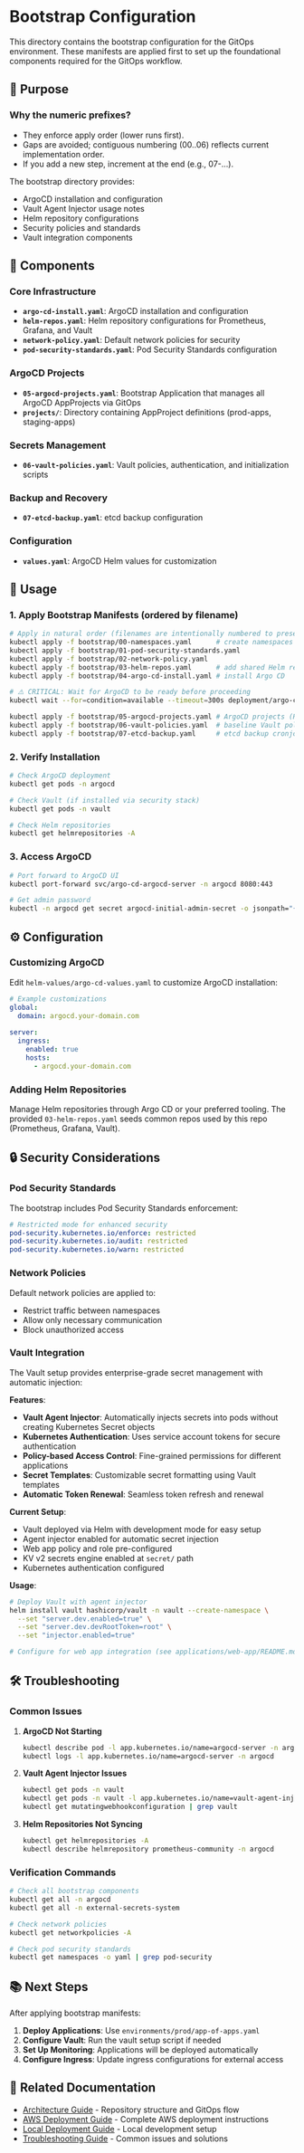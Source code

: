 <!-- Docs Update: 2025-10-05 — Confirm apply order and replace Flux CRD example with generic repo note. -->
# Bootstrap Configuration

This directory contains the bootstrap configuration for the GitOps environment. These manifests are applied first to set up the foundational components required for the GitOps workflow.

## 🎯 Purpose

### Why the numeric prefixes?
- They enforce apply order (lower runs first).
- Gaps are avoided; contiguous numbering (00..06) reflects current implementation order.
- If you add a new step, increment at the end (e.g., 07-...).

The bootstrap directory provides:
- ArgoCD installation and configuration
- Vault Agent Injector usage notes
- Helm repository configurations
- Security policies and standards
- Vault integration components

## 📁 Components

### Core Infrastructure
- **`argo-cd-install.yaml`**: ArgoCD installation and configuration
- **`helm-repos.yaml`**: Helm repository configurations for Prometheus, Grafana, and Vault
- **`network-policy.yaml`**: Default network policies for security
- **`pod-security-standards.yaml`**: Pod Security Standards configuration

### ArgoCD Projects
- **`05-argocd-projects.yaml`**: Bootstrap Application that manages all ArgoCD AppProjects via GitOps
- **`projects/`**: Directory containing AppProject definitions (prod-apps, staging-apps)

### Secrets Management
- **`06-vault-policies.yaml`**: Vault policies, authentication, and initialization scripts

### Backup and Recovery
- **`07-etcd-backup.yaml`**: etcd backup configuration

### Configuration
- **`values.yaml`**: ArgoCD Helm values for customization

## 🚀 Usage

### 1. Apply Bootstrap Manifests (ordered by filename)

```bash
# Apply in natural order (filenames are intentionally numbered to preserve order)
kubectl apply -f bootstrap/00-namespaces.yaml      # create namespaces first
kubectl apply -f bootstrap/01-pod-security-standards.yaml
kubectl apply -f bootstrap/02-network-policy.yaml
kubectl apply -f bootstrap/03-helm-repos.yaml      # add shared Helm repos
kubectl apply -f bootstrap/04-argo-cd-install.yaml # install Argo CD

# ⚠️ CRITICAL: Wait for ArgoCD to be ready before proceeding
kubectl wait --for=condition=available --timeout=300s deployment/argo-cd-argocd-server -n argocd

kubectl apply -f bootstrap/05-argocd-projects.yaml # ArgoCD projects (REQUIRED before app-of-apps)
kubectl apply -f bootstrap/06-vault-policies.yaml  # baseline Vault policies
kubectl apply -f bootstrap/07-etcd-backup.yaml     # etcd backup cronjob
```

### 2. Verify Installation

```bash
# Check ArgoCD deployment
kubectl get pods -n argocd

# Check Vault (if installed via security stack)
kubectl get pods -n vault

# Check Helm repositories
kubectl get helmrepositories -A
```

### 3. Access ArgoCD

```bash
# Port forward to ArgoCD UI
kubectl port-forward svc/argo-cd-argocd-server -n argocd 8080:443

# Get admin password
kubectl -n argocd get secret argocd-initial-admin-secret -o jsonpath="{.data.password}" | base64 -d
```

## ⚙️ Configuration

### Customizing ArgoCD

Edit `helm-values/argo-cd-values.yaml` to customize ArgoCD installation:
```yaml
# Example customizations
global:
  domain: argocd.your-domain.com
  
server:
  ingress:
    enabled: true
    hosts:
      - argocd.your-domain.com
```

### Adding Helm Repositories

Manage Helm repositories through Argo CD or your preferred tooling. The provided `03-helm-repos.yaml` seeds common repos used by this repo (Prometheus, Grafana, Vault).

## 🔒 Security Considerations

### Pod Security Standards

The bootstrap includes Pod Security Standards enforcement:

```yaml
# Restricted mode for enhanced security
pod-security.kubernetes.io/enforce: restricted
pod-security.kubernetes.io/audit: restricted
pod-security.kubernetes.io/warn: restricted
```

### Network Policies

Default network policies are applied to:
- Restrict traffic between namespaces
- Allow only necessary communication
- Block unauthorized access

### Vault Integration

The Vault setup provides enterprise-grade secret management with automatic injection:

**Features**:
- **Vault Agent Injector**: Automatically injects secrets into pods without creating Kubernetes Secret objects
- **Kubernetes Authentication**: Uses service account tokens for secure authentication
- **Policy-based Access Control**: Fine-grained permissions for different applications
- **Secret Templates**: Customizable secret formatting using Vault templates
- **Automatic Token Renewal**: Seamless token refresh and renewal

**Current Setup**:
- Vault deployed via Helm with development mode for easy setup
- Agent injector enabled for automatic secret injection
- Web app policy and role pre-configured
- KV v2 secrets engine enabled at `secret/` path
- Kubernetes authentication configured

**Usage**:
```bash
# Deploy Vault with agent injector
helm install vault hashicorp/vault -n vault --create-namespace \
  --set "server.dev.enabled=true" \
  --set "server.dev.devRootToken=root" \
  --set "injector.enabled=true"

# Configure for web app integration (see applications/web-app/README.md)
```

## 🛠️ Troubleshooting

### Common Issues

1. **ArgoCD Not Starting**
   ```bash
   kubectl describe pod -l app.kubernetes.io/name=argocd-server -n argocd
   kubectl logs -l app.kubernetes.io/name=argocd-server -n argocd
   ```

2. **Vault Agent Injector Issues**
   ```bash
   kubectl get pods -n vault
   kubectl get pods -n vault -l app.kubernetes.io/name=vault-agent-injector
   kubectl get mutatingwebhookconfiguration | grep vault
   ```

3. **Helm Repositories Not Syncing**
   ```bash
   kubectl get helmrepositories -A
   kubectl describe helmrepository prometheus-community -n argocd
   ```

### Verification Commands

```bash
# Check all bootstrap components
kubectl get all -n argocd
kubectl get all -n external-secrets-system

# Check network policies
kubectl get networkpolicies -A

# Check pod security standards
kubectl get namespaces -o yaml | grep pod-security
```

## 📚 Next Steps

After applying bootstrap manifests:

1. **Deploy Applications**: Use `environments/prod/app-of-apps.yaml`
2. **Configure Vault**: Run the vault setup script if needed
3. **Set Up Monitoring**: Applications will be deployed automatically
4. **Configure Ingress**: Update ingress configurations for external access

## 🔗 Related Documentation

- [Architecture Guide](../docs/architecture.md) - Repository structure and GitOps flow
- [AWS Deployment Guide](../docs/aws-deployment.md) - Complete AWS deployment instructions
- [Local Deployment Guide](../docs/local-deployment.md) - Local development setup
- [Troubleshooting Guide](../docs/troubleshooting.md) - Common issues and solutions